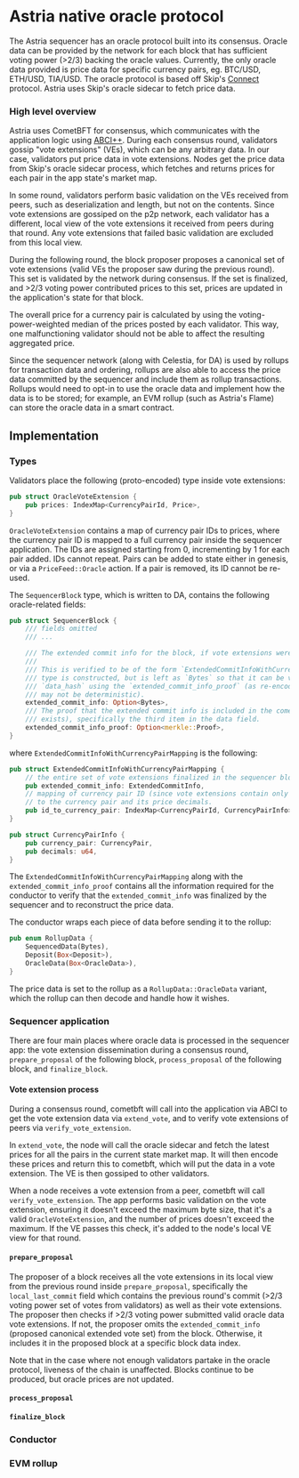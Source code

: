 # Astria native oracle protocol

The Astria sequencer has an oracle protocol built into its consensus. Oracle
data can be provided by the network for each block that has sufficient voting
power (>2/3) backing the oracle values. Currently, the only oracle data provided
is price data for specific currency pairs, eg. BTC/USD, ETH/USD, TIA/USD. The
oracle protocol is based off Skip's [Connect](https://github.com/skip-mev/connect/tree/main)
protocol. Astria uses Skip's oracle sidecar to fetch price data.

### High level overview

Astria uses CometBFT for consensus, which communicates with the application
logic using [ABCI++](https://docs.cometbft.com/v0.37/spec/abci/abci++_basic_concepts#consensusblock-execution-methods).
During each consensus round, validators gossip "vote extensions" (VEs), which can be
any arbitrary data. In our case, validators put price data in vote extensions.
Nodes get the price data from Skip's oracle sidecar process, which fetches and
returns prices for each pair in the app state's market map.

In some round, validators perform basic validation on the VEs received from peers, such as
deserialization and length, but not on the contents. Since vote extensions are
gossiped on the p2p network, each validator has a different, local view of the
vote extensions it received from peers during that round. Any vote extensions
that failed basic validation are excluded from this local view. 

During the following round, the block proposer proposes a canonical set of vote extensions
(valid VEs the proposer saw during the previous round). This set is validated by 
the network during consensus. If the set is finalized, and >2/3 voting power contributed 
prices to this set, prices are updated in the application's state for that block.

The overall price for a currency pair is calculated by using the voting-power-weighted
median of the prices posted by each validator. This way, one malfunctioning validator should
not be able to affect the resulting aggregated price.

Since the sequencer network (along with Celestia, for DA) is used by rollups for 
transaction data and ordering, rollups are also able to access the price data 
committed by the sequencer and include them as rollup transactions. Rollups would 
need to opt-in to use the oracle data and implement how the data is to be stored; for 
example, an EVM rollup (such as Astria's Flame) can store the oracle data in a smart
contract.

## Implementation

### Types

Validators place the following (proto-encoded) type inside vote extensions:

```rust
pub struct OracleVoteExtension {
    pub prices: IndexMap<CurrencyPairId, Price>,
}
```

`OracleVoteExtension` contains a map of currency pair IDs to prices, where the currency pair ID
is mapped to a full currency pair inside the sequencer application. The IDs are assigned starting 
from 0, incrementing by 1 for each pair added. IDs cannot repeat. Pairs can be added to state 
either in genesis, or via a `PriceFeed::Oracle` action. If a pair is removed, its ID cannot be re-used.

The `SequencerBlock` type, which is written to DA, contains the following oracle-related fields:

```rust
pub struct SequencerBlock {
    /// fields omitted 
    /// ...

    /// The extended commit info for the block, if vote extensions were enabled at this height.
    ///
    /// This is verified to be of the form `ExtendedCommitInfoWithCurrencyPairMapping` when the
    /// type is constructed, but is left as `Bytes` so that it can be verified against the
    /// `data_hash` using the `extended_commit_info_proof` (as re-encoding the protobuf type
    /// may not be deterministic).
    extended_commit_info: Option<Bytes>,
    /// The proof that the extended commit info is included in the cometbft block data (if it
    /// exists), specifically the third item in the data field.
    extended_commit_info_proof: Option<merkle::Proof>,
}
```

where `ExtendedCommitInfoWithCurrencyPairMapping` is the following:

```rust
pub struct ExtendedCommitInfoWithCurrencyPairMapping {
    // the entire set of vote extensions finalized in the sequencer block.
    pub extended_commit_info: ExtendedCommitInfo,
    // mapping of currency pair ID (since vote extensions contain only ID->price)
    // to the currency pair and its price decimals.
    pub id_to_currency_pair: IndexMap<CurrencyPairId, CurrencyPairInfo>,
}

pub struct CurrencyPairInfo {
    pub currency_pair: CurrencyPair,
    pub decimals: u64,
}
```

The `ExtendedCommitInfoWithCurrencyPairMapping` along with the `extended_commit_info_proof` contains
all the information required for the conductor to verify that the `extended_commit_info` was 
finalized by the sequencer and to reconstruct the price data.

The conductor wraps each piece of data before sending it to the rollup:

```rust
pub enum RollupData {
    SequencedData(Bytes),
    Deposit(Box<Deposit>),
    OracleData(Box<OracleData>),
}
```

The price data is set to the rollup as a `RollupData::OracleData` variant, which the 
rollup can then decode and handle how it wishes.

### Sequencer application

There are four main places where oracle data is processed in the sequencer app: the vote extension
dissemination during a consensus round, `prepare_proposal` of the following block, `process_proposal`
of the following block, and `finalize_block`.

#### Vote extension process

During a consensus round, cometbft will call into the application via ABCI to get the vote extension
data via `extend_vote`, and to verify vote extensions of peers via `verify_vote_extension`.

In `extend_vote`, the node will call the oracle sidecar and fetch the latest prices for all the pairs
in the current state market map. It will then encode these prices and return this to cometbft, which
will put the data in a vote extension. The VE is then gossiped to other validators.

When a node receives a vote extension from a peer, cometbft will call `verify_vote_extension`.
The app performs basic validation on the vote extension, ensuring it doesn't exceed the maximum byte 
size, that it's a valid `OracleVoteExtension`, and the number of prices doesn't exceed 
the maximum. If the VE passes this check, it's added to the node's local VE view for that round. 

#### `prepare_proposal`

The proposer of a block receives all the vote extensions in its local view from
the previous round inside `prepare_proposal`, specifically the `local_last_commit`
field which contains the previous round's commit (>2/3 voting power set of votes 
from validators) as well as their vote extensions. The proposer then checks if >2/3
voting power submitted valid oracle data vote extensions. If not, the proposer
omits the `extended_commit_info` (proposed canonical extended vote set) from the block. 
Otherwise, it includes it in the proposed block at a specific block data index.

Note that in the case where not enough validators partake in the oracle protocol,
liveness of the chain is unaffected. Blocks continue to be produced, but oracle 
prices are not updated.

#### `process_proposal`



#### `finalize_block`

### Conductor

### EVM rollup 
